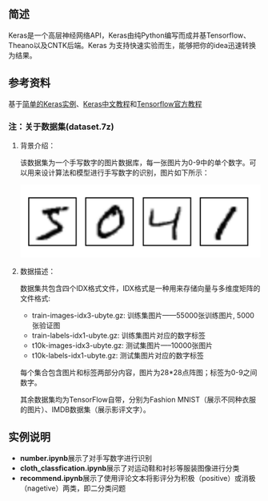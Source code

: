 ## 简述

Keras是一个高层神经网络API，Keras由纯Python编写而成并基Tensorflow、Theano以及CNTK后端。Keras 为支持快速实验而生，能够把你的idea迅速转换为结果。

## 参考资料

基于[简单的Keras实例](https://www.heywhale.com/mw/project/5e1c14582823a10036b474de/content)、[Keras中文教程](https://keras.io/zh/)和[Tensorflow官方教程](https://www.tensorflow.org/tutorials/keras)

### 注：关于数据集(dataset.7z)

1. 背景介绍：

   该数据集为一个手写数字的图片数据库，每一张图片为0-9中的单个数字。可以用来设计算法和模型进行手写数字的识别，图片如下所示：

   ![avatar](https://github.com/Jacky-Zu/learn-keras/raw/main/data_description.png)

2. 数据描述：

   数据集共包含四个IDX格式文件，IDX格式是一种用来存储向量与多维度矩阵的文件格式:

   + train-images-idx3-ubyte.gz: 训练集图片——55000张训练图片, 5000张验证图
   + train-labels-idx1-ubyte.gz: 训练集图片对应的数字标签
   + t10k-images-idx3-ubyte.gz: 测试集图片—–10000张图片
   + t10k-labels-idx1-ubyte.gz: 测试集图片对应的数字标签

   每个集合包含图片和标签两部分内容，图片为28*28点阵图；标签为0-9之间数字。

   其余数据集均为TensorFlow自带，分别为Fashion MNIST（展示不同种衣服的图片）、IMDB数据集（展示影评文字）。

## 实例说明

+ **number.ipynb**展示了对手写数字进行识别
+ **cloth_classfication.ipynb**展示了对运动鞋和衬衫等服装图像进行分类
+ **recommend.ipynb**展示了使用评论文本将影评分为积极（positive）或消极（nagetive）两类，即二分类问题